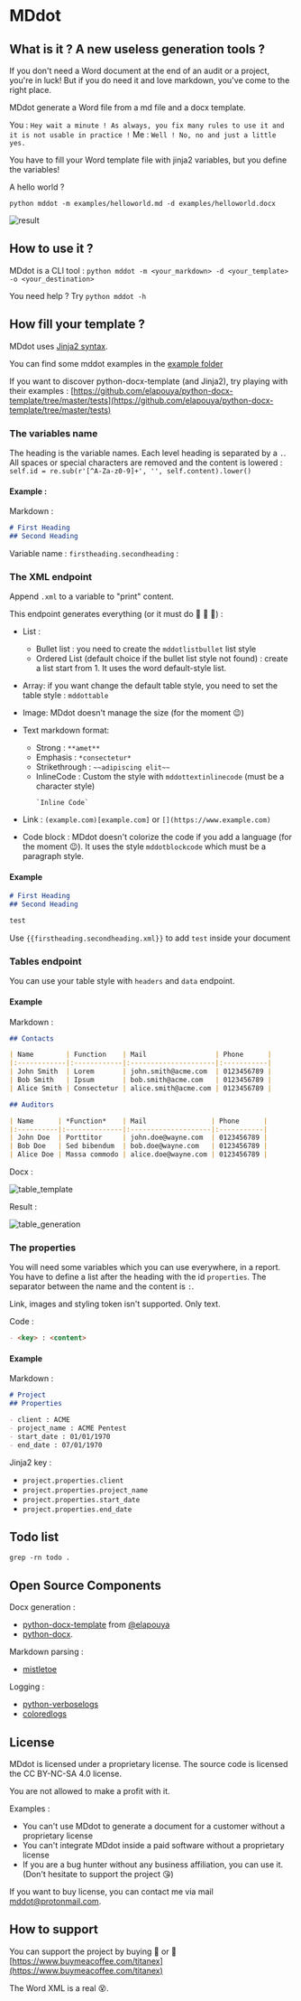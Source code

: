 # MDdot

## What is it ? A new useless generation tools ?

If you don't need a Word document at the end of an audit or a project, you're in luck!
But if you do need it and love markdown, you've come to the right place.

MDdot generate a Word file from a md file and a docx template.

You : `Hey wait a minute ! As always, you fix many rules to use it and it is not usable in practice !`
Me : `Well ! No, no and just a little yes.`

You have to fill your Word template file with jinja2 variables, but you define the variables!

A hello world ? 

`python mddot -m examples/helloworld.md -d examples/helloworld.docx`

![result](./images/helloworld.jpg)

## How to use it ?

MDdot is a CLI tool : `python mddot -m <your_markdown> -d <your_template> -o <your_destination>`

You need help ? Try `python mddot -h`

## How fill your template ?

MDdot uses [Jinja2 syntax](https://jinja.palletsprojects.com/en/2.11.x/). 

You can find some mddot examples in the [example folder](./examples)

If you want to discover python-docx-template (and Jinja2), try playing with their examples : [https://github.com/elapouya/python-docx-template/tree/master/tests](https://github.com/elapouya/python-docx-template/tree/master/tests)

### The variables name

The heading is the variable names. Each level heading is separated by a `.`.
All spaces or special characters are removed and the content is lowered : `self.id = re.sub(r'[^A-Za-z0-9]+', '', self.content).lower()`

#### Example :

Markdown :
```markdown
# First Heading
## Second Heading
```

Variable name :  `firstheading.secondheading` :

### The XML endpoint

Append `.xml` to a variable to "print" content.

This endpoint generates everything (or it must do :see_no_evil: :hear_no_evil: :speak_no_evil:) :
- List : 
    + Bullet list : you need to create the `mddotlistbullet` list style
    + Ordered List (default choice if the bullet list style not found) : create a list start from 1. It uses the word default-style list.  
- Array: if you want change the default table style, you need to set the  table style : `mddottable`
- Image: MDdot doesn't manage the size (for the moment :wink:) 
- Text markdown format:
    + Strong : `**amet**`
    + Emphasis : `*consectetur*`
    + Strikethrough : `~~adipiscing elit~~`
    + InlineCode : Custom the style with `mddottextinlinecode` (must be a character style) 
        ```
        `Inline Code`
        ```

- Link : `(example.com)[example.com]` or `[](https://www.example.com)`
- Code block : MDdot doesn't colorize the code if you add a language (for the moment :wink:). It uses the style `mddotblockcode` which must be a paragraph style.

#### Example

```markdown
# First Heading
## Second Heading

test

```

Use `{{firstheading.secondheading.xml}}` to add `test` inside your document

### Tables endpoint

You can use your table style with `headers` and `data` endpoint.

#### Example

Markdown :

```markdown
## Contacts

| Name        | Function    | Mail                 | Phone      |
|:------------|:------------|:---------------------|:-----------|
| John Smith  | Lorem       | john.smith@acme.com  | 0123456789 |
| Bob Smith   | Ipsum       | bob.smith@acme.com   | 0123456789 |
| Alice Smith | Consectetur | alice.smith@acme.com | 0123456789 |

## Auditors

| Name      | *Function*    | Mail                | Phone      |
|:----------|:--------------|:--------------------|:-----------|
| John Doe  | Porttitor     | john.doe@wayne.com  | 0123456789 |
| Bob Doe   | Sed bibendum  | bob.doe@wayne.com   | 0123456789 |
| Alice Doe | Massa commodo | alice.doe@wayne.com | 0123456789 |

```

Docx :

![table_template](images/table_template.jpg)

Result :

![table_generation](images/table_generation.jpg)

### The properties

You will need some variables which you can use everywhere, in a report.
You have to define a list after the heading with the id `properties`.
The separator between the name and the content is `:`.

Link, images and styling token isn't supported. Only text.

Code : 

```markdown
- <key> : <content>

```

#### Example

Markdown :

```markdown
# Project
## Properties

- client : ACME
- project_name : ACME Pentest
- start_date : 01/01/1970
- end_date : 07/01/1970

```

Jinja2 key : 
- `project.properties.client`
- `project.properties.project_name`
- `project.properties.start_date`
- `project.properties.end_date`

## Todo list 

`grep -rn todo .`

## Open Source Components

Docx generation :
- [python-docx-template](https://github.com/elapouya/python-docx-template) from [@elapouya](https://github.com/elapouya)
- [python-docx](https://github.com/python-openxml/python-docx).

Markdown parsing :
- [mistletoe](https://github.com/miyuchina/mistletoe)

Logging :
- [python-verboselogs](https://github.com/xolox/python-verboselogs)
- [coloredlogs](https://pypi.org/project/coloredlogs/)

## License

MDdot is licensed under a proprietary license. 
The source code is licensed the CC BY-NC-SA 4.0 license.

You are not allowed to make a profit with it. 

Examples :
- You can't use MDdot to generate a document for a customer without a proprietary license  
- You can't integrate MDdot inside a paid software without a proprietary license 
- If you are a bug hunter without any business affiliation, you can use it. (Don't hesitate to support the project :kissing_heart:) 

If you want to buy license, you can contact me via mail [mddot@protonmail.com](mailto:mddot@protonmail.com).

## How to support

You can support the project by buying :beer: or :beers: [https://www.buymeacoffee.com/titanex](https://www.buymeacoffee.com/titanex)

The Word XML is a real :dizzy_face:.
